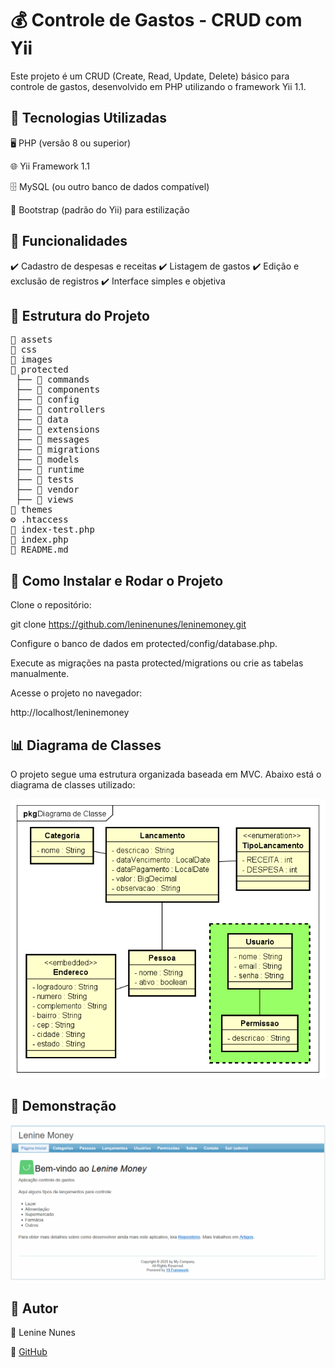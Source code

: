 # 💰 Controle de Gastos - CRUD com Yii

 

Este projeto é um CRUD (Create, Read, Update, Delete) básico para controle de gastos, desenvolvido em PHP utilizando o framework Yii 1.1.

## 🚀 Tecnologias Utilizadas

🖥️ PHP (versão 8 ou superior)

🌐 Yii Framework 1.1

🗄️ MySQL (ou outro banco de dados compatível)

🎨 Bootstrap (padrão do Yii) para estilização

## 📌 Funcionalidades

✔️ Cadastro de despesas e receitas ✔️ Listagem de gastos ✔️ Edição e exclusão de registros ✔️ Interface simples e objetiva

## 📂 Estrutura do Projeto

<pre>
📂 assets
📂 css
📂 images
📂 protected
 ├── 📁 commands
 ├── 📁 components
 ├── 📁 config
 ├── 📁 controllers
 ├── 📁 data
 ├── 📁 extensions
 ├── 📁 messages
 ├── 📁 migrations
 ├── 📁 models
 ├── 📁 runtime
 ├── 📁 tests
 ├── 📁 vendor
 ├── 📁 views
📂 themes
⚙️ .htaccess
📜 index-test.php
📜 index.php
📖 README.md
</pre>

## 🔧 Como Instalar e Rodar o Projeto

Clone o repositório:

git clone https://github.com/leninenunes/leninemoney.git

Configure o banco de dados em protected/config/database.php.

Execute as migrações na pasta protected/migrations ou crie as tabelas manualmente.

Acesse o projeto no navegador:

http://localhost/leninemoney

## 📊 Diagrama de Classes

O projeto segue uma estrutura organizada baseada em MVC. Abaixo está o diagrama de classes utilizado:

![Diagrama de Classes](dc.png)

## 🎥 Demonstração

![Demonstração da Aplicação](demo.gif)

## 📖 Autor

👤 Lenine Nunes

🔗 <a href="https://github.com/leninenunes" target="_blank">GitHub</a>